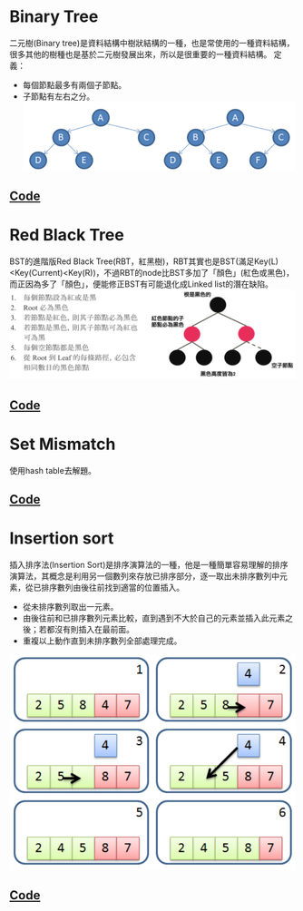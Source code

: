 # Binary Tree
二元樹(Binary tree)是資料結構中樹狀結構的一種，也是常使用的一種資料結構，很多其他的樹種也是基於二元樹發展出來，所以是很重要的一種資料結構。
定義：
- 每個節點最多有兩個子節點。
- 子節點有左右之分。
![](https://github.com/Teresakao0421/teresa/blob/master/code/code%20image/bt.png)


## [Code](https://github.com/Teresakao0421/teresa/blob/master/code/Binary%20Tree.py)

# Red Black Tree
BST的進階版Red Black Tree(RBT，紅黑樹)，RBT其實也是BST(滿足Key(L)<Key(Current)<Key(R))，不過RBT的node比BST多加了「顏色」(紅色或黑色)，而正因為多了「顏色」，便能修正BST有可能退化成Linked list的潛在缺陷。
![](https://github.com/Teresakao0421/teresa/blob/master/code/code%20image/rb.png)

## [Code](https://github.com/Teresakao0421/teresa/blob/master/code/RedBlackTree.py)

# Set Mismatch
使用hash table去解題。
## [Code](https://github.com/Teresakao0421/teresa/blob/master/code/Set%20Mismatch.py)

# Insertion sort
插入排序法(Insertion Sort)是排序演算法的一種，他是一種簡單容易理解的排序演算法，其概念是利用另一個數列來存放已排序部分，逐一取出未排序數列中元素，從已排序數列由後往前找到適當的位置插入。

- 從未排序數列取出一元素。
- 由後往前和已排序數列元素比較，直到遇到不大於自己的元素並插入此元素之後；若都沒有則插入在最前面。
- 重複以上動作直到未排序數列全部處理完成。

![](https://github.com/Teresakao0421/teresa/blob/master/code/code%20image/in.png)
## [Code](https://github.com/Teresakao0421/teresa/blob/master/code/insertionSort.py)
